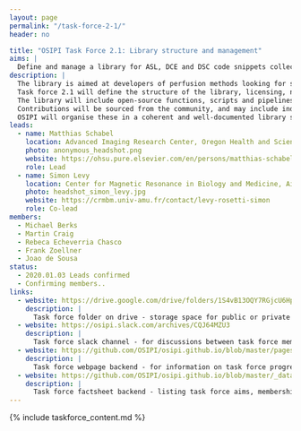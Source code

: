 ```yaml
---
layout: page
permalink: "/task-force-2-1/"
header: no

title: "OSIPI Task Force 2.1: Library structure and management"
aims: |
  Define and manage a library for ASL, DCE and DSC code snippets collected and harmonized by task forces 2.2 and 2.3. 
description: |
  The library is aimed at developers of perfusion methods looking for specific functionality or development templates, or who want to share their own in-house developments with others. 
  Task force 2.1 will define the structure of the library, licensing, naming conventions, documentation conventions, version control, code review, etc. . 
  The library will include open-source functions, scripts and pipelines for perfusion imaging analysis. 
  Contributions will be sourced from the community, and may include individual functions and more complete pipelines in various programming languages. 
  OSIPI will organise these in a coherent and well-documented library structure, then identify and develop any missing functionality.
leads:
  - name: Matthias Schabel
    location: Advanced Imaging Research Center, Oregon Health and Sciences University
    photo: anonymous_headshot.png 
    website: https://ohsu.pure.elsevier.com/en/persons/matthias-schabel
    role: Lead
  - name: Simon Levy
    location: Center for Magnetic Resonance in Biology and Medicine, Aix-Marseille University
    photo: headshot_simon_levy.jpg
    website: https://crmbm.univ-amu.fr/contact/levy-rosetti-simon
    role: Co-lead
members:
  - Michael Berks
  - Martin Craig
  - Rebeca Echeverria Chasco
  - Frank Zoellner
  - Joao de Sousa
status:
  - 2020.01.03 Leads confirmed
  - Confirming members..
links:
  - website: https://drive.google.com/drive/folders/1S4vB13OQY7RGjcU6HpAxNmOU5Dwwdp1z
    description: |
      Task force folder on drive - storage space for public or private documents developed by the task force.
  - website: https://osipi.slack.com/archives/CQJ64MZU3
    description: |
      Task force slack channel - for discussions between task force members.
  - website: https://github.com/OSIPI/osipi.github.io/blob/master/pages/pages-root-folder/task-force-2-1.md
    description: |
      Task force webpage backend - for information on task force progress and links to public resources.
  - website: https://github.com/OSIPI/osipi.github.io/blob/master/_data/tf/tf_2_1.yml
    description: |
      Task force factsheet backend - listing task force aims, membership, status, etc.
---
```


{% include taskforce_content.md %}
